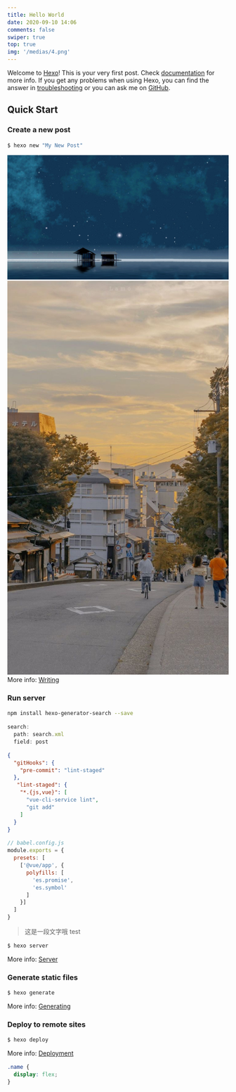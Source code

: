 ```yaml
---
title: Hello World
date: 2020-09-10 14:06
comments: false
swiper: true
top: true
img: '/medias/4.png'
---
```

Welcome to [Hexo](https://hexo.io/)! This is your very first post. Check [documentation](https://hexo.io/docs/) for more info. If you get any problems when using Hexo, you can find the answer in [troubleshooting](https://hexo.io/docs/troubleshooting.html) or you can ask me on [GitHub](https://github.com/hexojs/hexo/issues).
<!-- more -->

## Quick Start
### Create a new post

``` bash
$ hexo new "My New Post"
```
![avatar](/img/54542.jpg)
![avatar](/img/520.jpg)
More info: [Writing](https://hexo.io/docs/writing.html)

### Run server
``` bash
npm install hexo-generator-search --save
```

``` js
search:
  path: search.xml
  field: post
```
``` json
{
  "gitHooks": {
    "pre-commit": "lint-staged"
  },
   "lint-staged": {
    "*.{js,vue}": [
      "vue-cli-service lint",
      "git add"
    ]
  }
}
```
``` js
// babel.config.js
module.exports = {
  presets: [
    ['@vue/app', {
      polyfills: [
        'es.promise',
        'es.symbol'
      ]
    }]
  ]
}
```
>这是一段文字哦
test
``` bash
$ hexo server
```

More info: [Server](https://hexo.io/docs/server.html)

### Generate static files

``` bash
$ hexo generate
```

More info: [Generating](https://hexo.io/docs/generating.html)

### Deploy to remote sites

``` bash
$ hexo deploy
```

More info: [Deployment](https://hexo.io/docs/one-command-deployment.html)

```css
.name {
  display: flex;
}
```
